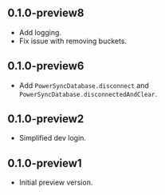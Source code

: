 ## 0.1.0-preview8

- Add logging.
- Fix issue with removing buckets.

## 0.1.0-preview6

- Add `PowerSyncDatabase.disconnect` and `PowerSyncDatabase.disconnectedAndClear`.

## 0.1.0-preview2

- Simplified dev login.

## 0.1.0-preview1

- Initial preview version.

